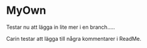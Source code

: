 # MyOwn

Testar nu att lägga in lite mer i en branch.....

Carin testar att lägga till några kommentarer i ReadMe.


